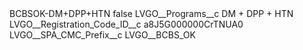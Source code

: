 <?xml version="1.0" encoding="UTF-8"?>
<CustomMetadata xmlns="http://soap.sforce.com/2006/04/metadata" xmlns:xsi="http://www.w3.org/2001/XMLSchema-instance" xmlns:xsd="http://www.w3.org/2001/XMLSchema">
    <label>BCBSOK-DM+DPP+HTN</label>
    <protected>false</protected>
    <values>
        <field>LVGO__Programs__c</field>
        <value xsi:type="xsd:string">DM + DPP + HTN</value>
    </values>
    <values>
        <field>LVGO__Registration_Code_ID__c</field>
        <value xsi:type="xsd:string">a8J5G000000CrTNUA0</value>
    </values>
    <values>
        <field>LVGO__SPA_CMC_Prefix__c</field>
        <value xsi:type="xsd:string">LVGO__BCBS_OK</value>
    </values>
</CustomMetadata>
